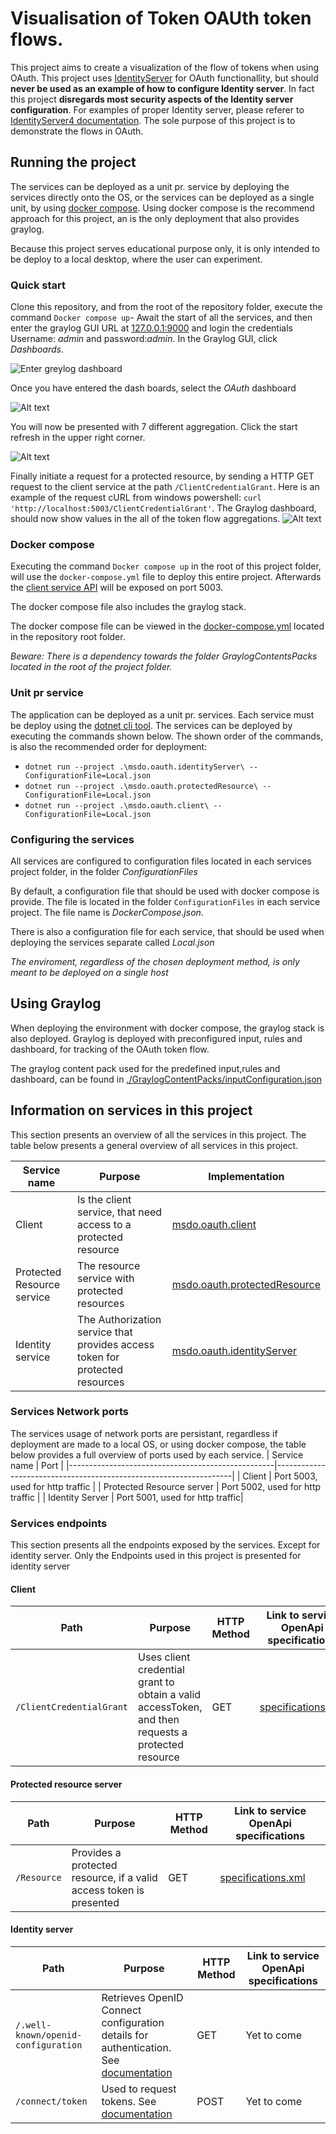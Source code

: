 # Visualisation of Token OAUth token flows.
This project aims to create a visualization of the flow of tokens when using OAuth. 
This project uses [IdentityServer](https://duendesoftware.com/products/identityserver) for OAuth functionallity, but should  **never be used as an example of how to configure Identity server**.
In fact this project **disregards most security aspects of the Identity server configuration**. For examples of proper Identity server, please referer
to [IdentityServer4 documentation](https://docs.duendesoftware.com/identityserver/v7). The sole purpose of this project is to demonstrate the flows
in OAuth.

## Running the project
The services can be deployed as a unit pr. service by deploying the services directly onto the OS, 
or the services can be deployed as a single unit, by using [docker compose](https://docs.docker.com/compose/). Using docker compose is the recommend approach for this project,
an is the only deployment that also provides graylog.

  
Because this project serves educational purpose only, it is only intended to be deploy to a local desktop, where the user can experiment.

### Quick start
Clone this repository, and from the root of the repository folder, execute the command ```Docker compose up```- Await the start of all
the services, and then enter the graylog  GUI URL at [127.0.0.1:9000](http://127.0.0.1:9000) and login the credentials Username: _admin_ and password:_admin_.
In the Graylog GUI, click _Dashboards_.

![Enter greylog dashboard](./Images/Graylog/EnterGraylogDashBoard.png)  
  
Once you have entered the dash boards, select the _OAuth_ dashboard  
  
![Alt text](./Images/Graylog/EnterOAuthDashboard.png)  
  
You will now be presented with 7 different aggregation. Click the start refresh in the upper right corner.  
  
![Alt text](./Images/Graylog/ShowingOAuthDashboard.png)  
  
Finally initiate a request for a protected resource, by sending a HTTP GET request to the client service at the path `/ClientCredentialGrant`.
Here is an example of the request cURL from windows powershell: ```curl 'http://localhost:5003/ClientCredentialGrant'```. The Graylog dashboard,
should now show values in the all of the token flow aggregations. 
![Alt text](./Images/Graylog/LogAggregations.png)
  
### Docker compose
Executing the command ```Docker compose up``` in the root of this project folder, will use the `docker-compose.yml` file to deploy this entire project.
Afterwards the [client service API](#client) will be exposed on port 5003.
  
The docker compose file also includes the graylog stack.

The docker compose file can be viewed  in the [docker-compose.yml](./docker-compose.yml) located in the repository root folder.

_Beware: There is a dependency towards the folder GraylogContentsPacks located in the root of the project folder._
  
### Unit pr service
The application can be deployed as a unit pr. services. Each service must be deploy using the [dotnet cli tool](https://learn.microsoft.com/en-us/dotnet/core/tools/).
The services can be deployed by executing the commands shown below. The shown order of the commands, is also the recommended order for deployment:

- ```dotnet run --project .\msdo.oauth.identityServer\ --ConfigurationFile=Local.json```
- ```dotnet run --project .\msdo.oauth.protectedResource\ --ConfigurationFile=Local.json```
- ```dotnet run --project .\msdo.oauth.client\ --ConfigurationFile=Local.json```
  
### Configuring the services
All services are configured to configuration files located in each services project folder, in the folder _ConfigurationFiles_

By default, a configuration file that should be used with docker compose is provide. The file is located in the folder `ConfigurationFiles` in
each service project. The file name is _DockerCompose.json_.

There is also a configuration file for each service, that should be used when deploying the services separate  called _Local.json_

*The enviroment, regardless of the chosen deployment method, is only meant to be deployed on a single host*
  
## Using Graylog
When deploying the environment with docker compose, the graylog stack is also deployed. Graylog is deployed with preconfigured
input, rules and dashboard, for tracking of the OAuth token flow.
  
The graylog content pack used for the predefined input,rules and dashboard, can be found in [./GraylogContentPacks/inputConfiguration.json](./GraylogContentPacks/inputConfiguration.json)
  
## Information on services in this project
This section presents an overview of all the services in this project. The table below presents a general overview of all services in this project.

| Service name                                      | Purpose                                                           |Implementation                                                           |
|---------------------------------------------------|-------------------------------------------------------------------|-------------------------------------------------------------------|
| Client | Is the client service, that need access to a protected resource | [msdo.oauth.client](./msdo.oauth.client) |
| Protected Resource service | The resource service with protected resources | [msdo.oauth.protectedResource](./msdo.oauth.protectedResource) |
| Identity service | The Authorization service that provides access token for protected resources | [msdo.oauth.identityServer](./msdo.oauth.identityServer) |
  
### Services Network ports
The services usage of network ports are persistant, regardless if deployment are made to a local OS, or using docker compose,
the table below provides a full overview of ports used by each service.
| Service name                                      | Port                                                           |
|---------------------------------------------------|-------------------------------------------------------------------|
| Client | Port 5003, used for http traffic  |
| Protected Resource server | Port 5002, used for http traffic |
| Identity Server | Port 5001, used for http traffic|
  
### Services endpoints
This section presents all the endpoints exposed by the services. Except for identity server. Only
the Endpoints used in this project is presented for identity server
  
#### Client

| Path                                      | Purpose                                                           | HTTP Method | Link to service OpenApi specifications |
|-------------------------------------------|-------------------------------------------------------------------|-------------|---------------------------------------|
| `/ClientCredentialGrant`                 | Uses client credential grant to obtain a valid accessToken, and then requests a protected resource | GET         | [specifications.xml](msdo.oauth.client/OpenApiSpecifications/specifications.xml)                         |
  
#### Protected resource server
| Path                  | Purpose                                                           | HTTP Method | Link to service OpenApi specifications |
|-----------------------|-------------------------------------------------------------------|-------------|---------------------------------------|
| `/Resource`           | Provides a protected resource, if a valid access token is presented | GET         | [specifications.xml](./msdo.oauth.protectedResource/OpenApiSpecifications/specifications.xml)                        |
  
#### Identity server
| Path                                      | Purpose                                                           | HTTP Method | Link to service OpenApi specifications |
|-------------------------------------------|-------------------------------------------------------------------|-------------|---------------------------------------|
| `/.well-known/openid-configuration`       | Retrieves OpenID Connect configuration details for authentication. See [documentation](https://identityserver4.readthedocs.io/en/latest/endpoints/discovery.html) | GET         | Yet to come                           |
| `/connect/token`                          | Used to request tokens. See [documentation](https://identityserver4.readthedocs.io/en/latest/endpoints/token.html)  | POST        | Yet to come                           |